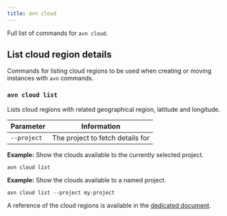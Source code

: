 ```yaml
---
title: avn cloud
---
```


Full list of commands for `avn cloud`.

## List cloud region details

Commands for listing cloud regions to be used when creating or moving
instances with `avn` commands.

### `avn cloud list`

Lists cloud regions with related geographical region, latitude and
longitude.

| Parameter   | Information                      |
| ----------- | -------------------------------- |
| `--project` | The project to fetch details for |

**Example:** Show the clouds available to the currently selected
project.

```
avn cloud list
```

**Example:** Show the clouds available to a named project.

```
avn cloud list --project my-project
```

A reference of the cloud regions is available in the
[dedicated document](/docs/platform/reference/list_of_clouds).
